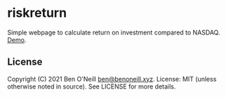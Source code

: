 # riskreturn

Simple webpage to calculate return on investment compared to NASDAQ.
[Demo](https://benoneill.xyz/demos/riskreturn/).

## License

Copyright (C) 2021 Ben O'Neill <ben@benoneill.xyz>. License: MIT
(unless otherwise noted in source). See LICENSE for more details.

